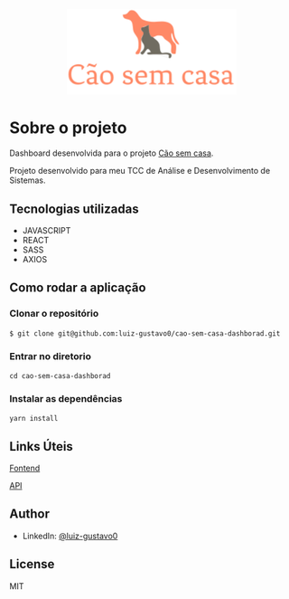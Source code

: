 <p style="text-align: center">
<img src='src/assets/logo-header.svg' alt='Imagem de um cachorro e um gato' width='300'  />
</p>

# Sobre o projeto

Dashboard desenvolvida para o projeto [Cão sem casa](https://github.com/luiz-gustavo0/cao-sem-casa-frontend).

Projeto desenvolvido para meu TCC de Análise e Desenvolvimento de Sistemas.

## Tecnologias utilizadas

- JAVASCRIPT
- REACT
- SASS
- AXIOS

## Como rodar a aplicação

### Clonar o repositório

```
$ git clone git@github.com:luiz-gustavo0/cao-sem-casa-dashborad.git
```

### Entrar no diretorio

```
cd cao-sem-casa-dashborad
```

### Instalar as dependências

```
yarn install
```

## Links Úteis
[Fontend](https://github.com/luiz-gustavo0/cao-sem-casa-frontend)

[API](https://github.com/luiz-gustavo0/cao-sem-casa-backend)

## Author

- LinkedIn: [@luiz-gustavo0](https://www.linkedin.com/in/luiz-gustavo0/)

## License

MIT
